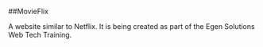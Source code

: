##MovieFlix

A website similar to Netflix. It is being created as part of the Egen Solutions Web Tech Training.